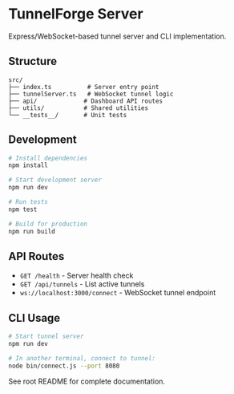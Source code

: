 # TunnelForge Server

Express/WebSocket-based tunnel server and CLI implementation.

## Structure

```
src/
├── index.ts          # Server entry point
├── tunnelServer.ts   # WebSocket tunnel logic
├── api/             # Dashboard API routes
├── utils/           # Shared utilities
└── __tests__/       # Unit tests
```

## Development

```bash
# Install dependencies
npm install

# Start development server
npm run dev

# Run tests
npm test

# Build for production
npm run build
```

## API Routes

- `GET /health` - Server health check
- `GET /api/tunnels` - List active tunnels
- `ws://localhost:3000/connect` - WebSocket tunnel endpoint

## CLI Usage

```bash
# Start tunnel server
npm run dev

# In another terminal, connect to tunnel:
node bin/connect.js --port 8080
```

See root README for complete documentation. 